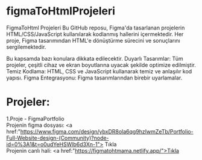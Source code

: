# figmaToHtmlProjeleri
FigmaToHtml Projeleri
Bu GitHub reposu, Figma'da tasarlanan projelerin HTML/CSS/JavaScript kullanılarak kodlanmış hallerini içermektedir. Her proje, Figma tasarımından HTML'e dönüştürme sürecini ve sonuçlarını sergilemektedir.

Bu kapsamda bazı konulara dikkata edilecektir.
Duyarlı Tasarımlar: Tüm projeler, çeşitli cihaz ve ekran boyutlarına uyacak şekilde optimize edilmiştir.
Temiz Kodlama: HTML, CSS ve JavaScript kullanarak temiz ve anlaşılır kod yapısı.
Figma Entegrasyonu: Figma tasarımlarından birebir uyarlamalar.

# Projeler: <br>
  1.Proje - FigmaPortfolio<br>
  Projenin figma dosyası: <a href:"https://www.figma.com/design/ybxDR8ola6qg9hzIwmZeTb/Portfolio-Full-Website-design-(Community)?node-id=0%3A1&t=o0udYeHSWlb6d3Xn-1"> Tıkla  <a/>  <br>
  Projenin canlı hali: <a href:"https://figmatohtmama.netlify.app/">Tıkla</a> 
